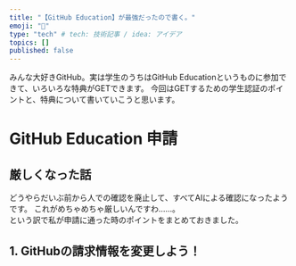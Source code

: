 ```yaml
---
title: "【GitHub Education】が最強だったので書く。"
emoji: "📌"
type: "tech" # tech: 技術記事 / idea: アイデア
topics: []
published: false
---
```


みんな大好きGitHub。実は学生のうちはGitHub Educationというものに参加できて、いろいろな特典がGETできます。
今回はGETするための学生認証のポイントと、特典について書いていこうと思います。

# GitHub Education 申請
## 厳しくなった話
どうやらだいぶ前から人での確認を廃止して、すべてAIによる確認になったようです。
これがめちゃめちゃ厳しいんですわ……。<br>
という訳で私が申請に通った時のポイントをまとめておきました。

## 1. GitHubの請求情報を変更しよう！
